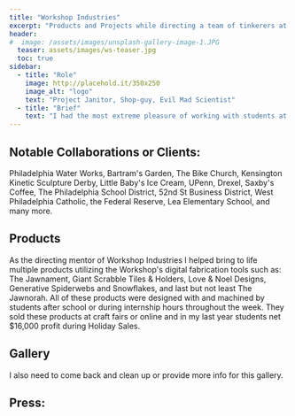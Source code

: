 ```yaml
---
title: "Workshop Industries"
excerpt: "Products and Projects while directing a team of tinkerers at the Workshop School."
header:
#  image: /assets/images/unsplash-gallery-image-1.JPG
  teaser: assets/images/ws-teaser.jpg
  toc: true
sidebar:
  - title: "Role"
    image: http://placehold.it/350x250
    image_alt: "logo"
    text: "Project Janitor, Shop-guy, Evil Mad Scientist"
  - title: "Brief"
    text: "I had the most extreme pleasure of working with students at The Workshop School in West Philadelphia from 2016-2018. I did IT work, facilitated workshops in classes, wrangled the tools in various shops, and ran a program called Workshop Industries."
---
```


## Notable Collaborations or Clients:
Philadelphia Water Works, Bartram's Garden, The Bike Church, Kensington Kinetic Sculpture Derby, Little Baby's Ice Cream, UPenn, Drexel, Saxby's Coffee, The Philadelphia School District, 52nd St Business District, West Philadelphia Catholic, the Federal Reserve, Lea Elementary School, and many more.

## Products
As the directing mentor of Workshop Industries I helped bring to life multiple products utilizing the Workshop's digital fabrication tools such as:
The Jawnament, Giant Scrabble Tiles & Holders, Love & Noel Designs, Generative Spiderwebs and Snowflakes, and last but not least The Jawnorah. All of these products were designed with and machined by students after school or during internship hours throughout the week. They sold these products at craft fairs or online and in my last year students net $16,000 profit during Holiday Sales.

## Gallery
I also need to come back and clean up or provide more info for this gallery.


## Press:
